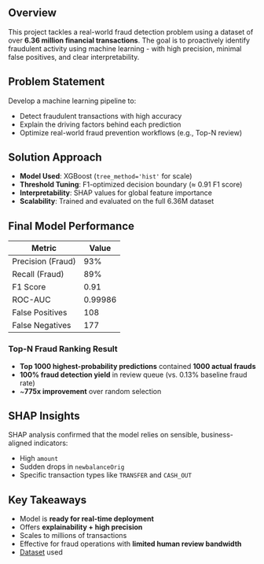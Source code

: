 ## Overview

This project tackles a real-world fraud detection problem using a dataset of over **6.36 million financial transactions**. The goal is to proactively identify fraudulent activity using machine learning - with high precision, minimal false positives, and clear interpretability.

## Problem Statement

Develop a machine learning pipeline to:
- Detect fraudulent transactions with high accuracy
- Explain the driving factors behind each prediction
- Optimize real-world fraud prevention workflows (e.g., Top-N review)

## Solution Approach

- **Model Used**: XGBoost (`tree_method='hist'` for scale)
- **Threshold Tuning**: F1-optimized decision boundary (≈ 0.91 F1 score)
- **Interpretability**: SHAP values for global feature importance
- **Scalability**: Trained and evaluated on the full 6.36M dataset

## Final Model Performance

| Metric            | Value          |
|-------------------|----------------|
| Precision (Fraud) | 93%            |
| Recall (Fraud)    | 89%            |
| F1 Score          | 0.91           |
| ROC-AUC           | 0.99986        |
| False Positives   | 108            |
| False Negatives   | 177            |

### Top-N Fraud Ranking Result

- **Top 1000 highest-probability predictions** contained **1000 actual frauds**
- **100% fraud detection yield** in review queue (vs. 0.13% baseline fraud rate)
- ~**775x improvement** over random selection

## SHAP Insights

SHAP analysis confirmed that the model relies on sensible, business-aligned indicators:
- High `amount`
- Sudden drops in `newbalanceOrig`
- Specific transaction types like `TRANSFER` and `CASH_OUT`

## Key Takeaways

- Model is **ready for real-time deployment**
- Offers **explainability + high precision**
- Scales to millions of transactions
- Effective for fraud operations with **limited human review bandwidth**
- [Dataset](https://www.kaggle.com/datasets/ealaxi/paysim1) used
